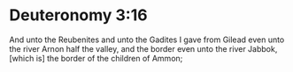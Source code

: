 # Deuteronomy 3:16

And unto the Reubenites and unto the Gadites I gave from Gilead even unto the river Arnon half the valley, and the border even unto the river Jabbok, [which is] the border of the children of Ammon;